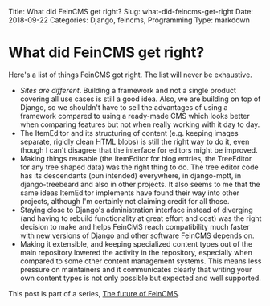 Title: What did FeinCMS get right?
Slug: what-did-feincms-get-right
Date: 2018-09-22
Categories: Django, feincms, Programming
Type: markdown

# What did FeinCMS get right?

Here's a list of things FeinCMS got right. The list will never be exhaustive.

- _Sites are different_. Building a framework and not a single product covering all use cases is still a good idea. Also, we are building on top of Django, so we shouldn't have to sell the advantages of using a framework compared to using a ready-made CMS which looks better when comparing features but not when really working with it day to day.
- The ItemEditor and its structuring of content (e.g. keeping images separate, rigidly clean HTML blobs) is still the right way to do it, even though I can't disagree that the interface for editors might be improved.
- Making things reusable (the ItemEditor for blog entries, the TreeEditor for any tree shaped data) was the right thing to do. The tree editor code has its descendants (pun intended) everywhere, in django-mptt, in django-treebeard and also in other projects. It also seems to me that the same ideas ItemEditor implements have found their way into other projects, although I'm certainly not claiming credit for all those.
- Staying close to Django's administration interface instead of diverging (and having to rebuild functionality at great effort and cost) was the right decision to make and helps FeinCMS reach compatibility much faster with new versions of Django and other software FeinCMS depends on.
- Making it extensible, and keeping specialized content types out of the main repository lowered the activity in the repository, especially when compared to some other content management systems. This means less pressure on maintainers and it communicates clearly that writing your own content types is not only possible but expected and well supported.

This post is part of a series, [The future of FeinCMS](https://406.ch/writing/the-future-of-feincms/).
